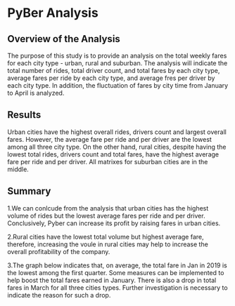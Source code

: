 # PyBer Analysis
## Overview of the Analysis
The purpose of this study is to provide an analysis on the total weekly fares for each city type - urban, rural and suburban. The analysis will indicate the total number of rides, total driver count, and total fares by each city type, average fares per ride by each city type, and average fres per driver by each city type. In addition,  the fluctuation of fares by city time from January to April is analyzed.
  
## Results
Urban cities have the highest overall rides, drivers count and largest overall fares. However, the average fare per ride and per driver are the lowest among all three city type. On the other hand, rural cities, despite having the lowest total rides, drivers count and total fares, have the highest average fare per ride and per driver. All matrixes for suburban cities are in the middle. 
  
## Summary
1.We can conlcude from the analysis that urban cities has the highest volume of rides but the lowest average fares per ride and per driver. Conclusively, Pyber can increase its profit by raising fares in urban cities. 

2.Rural cities have the lowest total volume but highest average fare, therefore, increasing the voule in rural cities may help to increase the overall profitability of the company.

3.The graph below indicates that, on average, the total fare in Jan in 2019 is the lowest among the first quarter. Some measures can be implemented to help boost the total fares earned in January. There is also a drop in total fares in March for all three cities types. Further investigation is necessary to indicate the reason for such a drop.
